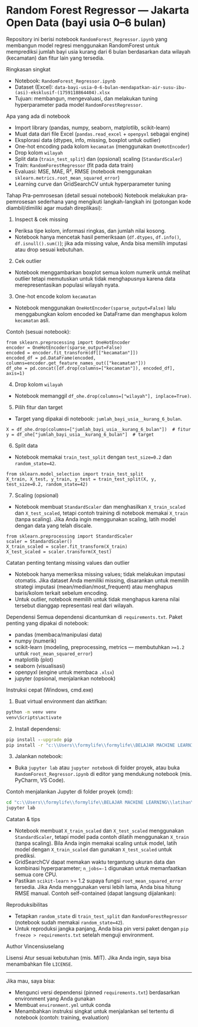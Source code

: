 # Random Forest Regressor — Jakarta Open Data (bayi usia 0–6 bulan)

Repository ini berisi notebook `RandomForest_Regressor.ipynb` yang membangun model regresi menggunakan RandomForest untuk memprediksi jumlah bayi usia kurang dari 6 bulan berdasarkan data wilayah (kecamatan) dan fitur lain yang tersedia.

Ringkasan singkat
- Notebook: `RandomForest_Regressor.ipynb`
- Dataset (Excel): `data-bayi-usia-0-6-bulan-mendapatkan-air-susu-ibu-(asi)-eksklusif-(1759118864404).xlsx`
- Tujuan: membangun, mengevaluasi, dan melakukan tuning hyperparameter pada model `RandomForestRegressor`.

Apa yang ada di notebook
- Import library (pandas, numpy, seaborn, matplotlib, scikit-learn)
- Muat data dari file Excel (`pandas.read_excel` + `openpyxl` sebagai engine)
- Eksplorasi data (dtypes, info, missing, boxplot untuk outlier)
- One-hot encoding pada kolom `kecamatan` (menggunakan `OneHotEncoder`)
- Drop kolom `wilayah`
- Split data (`train_test_split`) dan (opsional) scaling (`StandardScaler`)
- Train: `RandomForestRegressor` (fit pada data train)
- Evaluasi: MSE, MAE, R², RMSE (notebook menggunakan `sklearn.metrics.root_mean_squared_error`)
- Learning curve dan GridSearchCV untuk hyperparameter tuning

Tahap Pra-pemrosesan (detail sesuai notebook)
Notebook melakukan pra-pemrosesan sederhana yang mengikuti langkah-langkah ini (potongan kode diambil/dimiliki agar mudah direplikasi):

1. Inspect & cek missing
- Periksa tipe kolom, informasi ringkas, dan jumlah nilai kosong.
- Notebook hanya mencetak hasil pemeriksaan (`df.dtypes`, `df.info()`, `df.isnull().sum()`); jika ada missing value, Anda bisa memilih imputasi atau drop sesuai kebutuhan.

2. Cek outlier
- Notebook menggambarkan boxplot semua kolom numerik untuk melihat outlier tetapi memutuskan untuk tidak menghapusnya karena data merepresentasikan populasi wilayah nyata.

3. One-hot encode kolom `kecamatan`
- Notebook menggunakan `OneHotEncoder(sparse_output=False)` lalu menggabungkan kolom encoded ke DataFrame dan menghapus kolom `kecamatan` asli.

Contoh (sesuai notebook):

```text
from sklearn.preprocessing import OneHotEncoder
encoder = OneHotEncoder(sparse_output=False)
encoded = encoder.fit_transform(df[["kecamatan"]])
encoded_df = pd.DataFrame(encoded, columns=encoder.get_feature_names_out(["kecamatan"]))
df_ohe = pd.concat([df.drop(columns=["kecamatan"]), encoded_df], axis=1)
```

4. Drop kolom `wilayah`
- Notebook memanggil `df_ohe.drop(columns=["wilayah"], inplace=True)`.

5. Pilih fitur dan target
- Target yang dipakai di notebook: `jumlah_bayi_usia__kurang_6_bulan`.

```text
X = df_ohe.drop(columns=["jumlah_bayi_usia__kurang_6_bulan"])  # fitur
y = df_ohe["jumlah_bayi_usia__kurang_6_bulan"]  # target
```

6. Split data
- Notebook memakai `train_test_split` dengan `test_size=0.2` dan `random_state=42`.

```text
from sklearn.model_selection import train_test_split
X_train, X_test, y_train, y_test = train_test_split(X, y, test_size=0.2, random_state=42)
```

7. Scaling (opsional)
- Notebook membuat `StandardScaler` dan menghasilkan `X_train_scaled` dan `X_test_scaled`, tetapi contoh training di notebook memakai `X_train` (tanpa scaling). Jika Anda ingin menggunakan scaling, latih model dengan data yang telah discale.

```text
from sklearn.preprocessing import StandardScaler
scaler = StandardScaler()
X_train_scaled = scaler.fit_transform(X_train)
X_test_scaled = scaler.transform(X_test)
```

Catatan penting tentang missing values dan outlier
- Notebook hanya memeriksa missing values; tidak melakukan imputasi otomatis. Jika dataset Anda memiliki missing, disarankan untuk memilih strategi imputasi (mean/median/most_frequent) atau menghapus baris/kolom terkait sebelum encoding.
- Untuk outlier, notebook memilih untuk tidak menghapus karena nilai tersebut dianggap representasi real dari wilayah.

Dependensi
Semua dependensi dicantumkan di `requirements.txt`. Paket penting yang dipakai di notebook:
- pandas (membaca/manipulasi data)
- numpy (numerik)
- scikit-learn (modeling, preprocessing, metrics — membutuhkan `>=1.2` untuk `root_mean_squared_error`)
- matplotlib (plot)
- seaborn (visualisasi)
- openpyxl (engine untuk membaca `.xlsx`)
- jupyter (opsional, menjalankan notebook)

Instruksi cepat (Windows, cmd.exe)
1) Buat virtual environment dan aktifkan:

```bat
python -m venv venv
venv\Scripts\activate
```

2) Install dependensi:

```bat
pip install --upgrade pip
pip install -r "c:\\Users\\formylife\\formylife\\BELAJAR MACHINE LEARNING\\latihan\\jakartaopendata_bayi\\requirements.txt"
```

3) Jalankan notebook:
- Buka `jupyter lab` atau `jupyter notebook` di folder proyek, atau buka `RandomForest_Regressor.ipynb` di editor yang mendukung notebook (mis. PyCharm, VS Code).

Contoh menjalankan Jupyter di folder proyek (cmd):

```bat
cd "c:\\Users\\formylife\\formylife\\BELAJAR MACHINE LEARNING\\latihan\\jakartaopendata_bayi"
jupyter lab
```

Catatan & tips
- Notebook membuat `X_train_scaled` dan `X_test_scaled` menggunakan `StandardScaler`, tetapi model pada contoh dilatih menggunakan `X_train` (tanpa scaling). Bila Anda ingin memakai scaling untuk model, latih model dengan `X_train_scaled` dan gunakan `X_test_scaled` untuk prediksi.
- GridSearchCV dapat memakan waktu tergantung ukuran data dan kombinasi hyperparameter; `n_jobs=-1` digunakan untuk memanfaatkan semua core CPU.
- Pastikan `scikit-learn` >= 1.2 supaya fungsi `root_mean_squared_error` tersedia. Jika Anda menggunakan versi lebih lama, Anda bisa hitung RMSE manual. Contoh self-contained (dapat langsung dijalankan):

Reproduksibilitas
- Tetapkan `random_state` di `train_test_split` dan `RandomForestRegressor` (notebook sudah memakai `random_state=42`).
- Untuk reproduksi jangka panjang, Anda bisa pin versi paket dengan `pip freeze > requirements.txt` setelah menguji environment.

Author
Vincensiuselang

Lisensi
Atur sesuai kebutuhan (mis. MIT). Jika Anda ingin, saya bisa menambahkan file `LICENSE`.

---
Jika mau, saya bisa:
- Mengunci versi dependensi (pinned `requirements.txt`) berdasarkan environment yang Anda gunakan
- Membuat `environment.yml` untuk conda
- Menambahkan instruksi singkat untuk menjalankan sel tertentu di notebook (contoh: training, evaluation)
